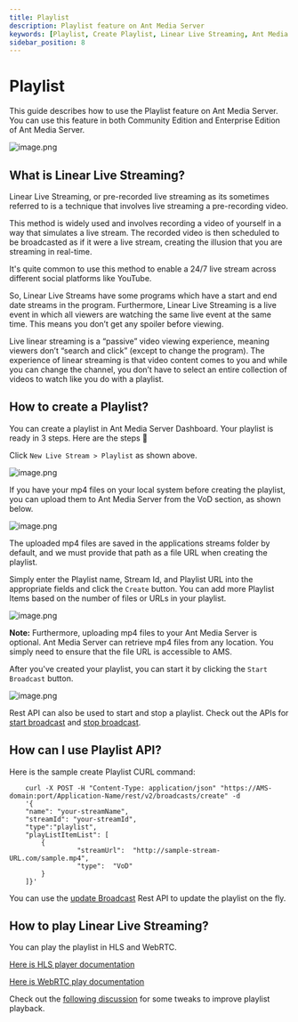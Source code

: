 ```yaml
---
title: Playlist
description: Playlist feature on Ant Media Server
keywords: [Playlist, Create Playlist, Linear Live Streaming, Ant Media Server Documentation, Ant Media Server Tutorials]
sidebar_position: 8
---
```


# Playlist

This guide describes how to use the Playlist feature on Ant Media Server. You can use this feature in both Community Edition and Enterprise Edition of Ant Media Server.

![image.png](@site/static/img/image(2).png)

## What is Linear Live Streaming?

Linear Live Streaming, or pre-recorded live streaming as its sometimes referred to is a technique that involves live streaming a pre-recording video. 

This method is widely used and involves recording a video of yourself in a way that simulates a live stream. The recorded video is then scheduled to be broadcasted as if it were a live stream, creating the illusion that you are streaming in real-time.

It's quite common to use this method to enable a 24/7 live stream across different social platforms like YouTube. 

So, Linear Live Streams have some programs which have a start and end date streams in the program. Furthermore, Linear Live Streaming is a live event in which all viewers are watching the same live event at the same time. This means you don’t get any spoiler before viewing.

Live linear streaming is a “passive” video viewing experience, meaning viewers don’t “search and click” (except to change the program). The experience of linear streaming is that video content comes to you and while you can change the channel, you don’t have to select an entire collection of videos to watch like you do with a playlist.

## How to create a Playlist?

You can create a playlist in Ant Media Server Dashboard. Your playlist is ready in 3 steps. Here are the steps 🙂

Click `New Live Stream > Playlist` as shown above.

![image.png](@site/static/img/publish-live-stream/playlist/playlist.png)

If you have your mp4 files on your local system before creating the playlist, you can upload them to Ant Media Server from the VoD section, as shown below.

![image.png](@site/static/img/publish-live-stream/playlist/vod-upload.png)

The uploaded mp4 files are saved in the applications streams folder by default, and we must provide that path as a file URL when creating the playlist.

Simply enter the Playlist name, Stream Id, and Playlist URL into the appropriate fields and click the ```Create``` button. You can add more Playlist Items based on the number of files or URLs in your playlist.

![image.png](@site/static/img/publish-live-stream/playlist/create-playlist.png)

**Note:** Furthermore, uploading mp4 files to your Ant Media Server is optional. Ant Media Server can retrieve mp4 files from any location. You simply need to ensure that the file URL is accessible to AMS.

After you've created your playlist, you can start it by clicking the ```Start Broadcast``` button.

![image.png](@site/static/img/publish-live-stream/playlist/start-playlist.png)

Rest API can also be used to start and stop a playlist. Check out the APIs for [start broadcast](https://antmedia.io/rest/#/BroadcastRestService/startStreamSourceV2) and [stop broadcast](https://antmedia.io/rest/#/BroadcastRestService/stopStreamingV2).

## How can I use Playlist API?

Here is the sample create Playlist CURL command:
```
    curl -X POST -H "Content-Type: application/json" "https://AMS-domain:port/Application-Name/rest/v2/broadcasts/create" -d 
    '{  
    "name": "your-streamName",
    "streamId": "your-streamId",
    "type":"playlist",
    "playListItemList": [
        {
                 "streamUrl":  "http://sample-stream-URL.com/sample.mp4",
                 "type":  "VoD"
        }
    ]}'
```    
You can use the [update Broadcast](https://antmedia.io/rest/#/BroadcastRestService/updateBroadcast) Rest API to update the playlist on the fly.

## How to play Linear Live Streaming?

You can play the playlist in HLS and WebRTC.

[Here is HLS player documentation](/guides/playing-live-stream/hls-playing/)

[Here is WebRTC play documentation](/guides/playing-live-stream/webrtc-playing/)

Check out the [following discussion](https://github.com/orgs/ant-media/discussions/4879) for some tweaks to improve playlist playback.
